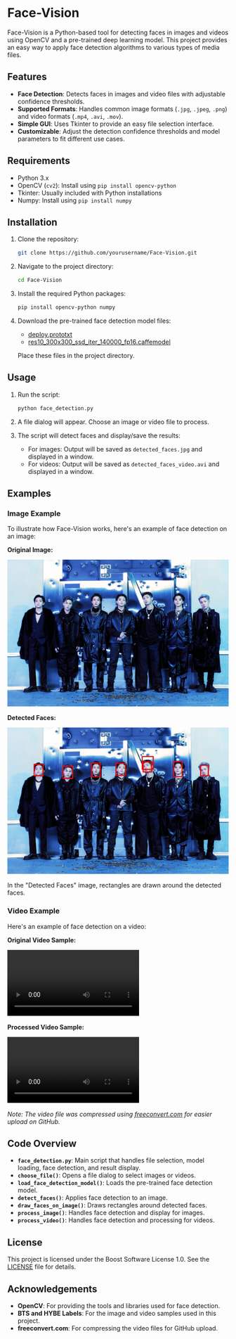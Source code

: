 # Face-Vision

Face-Vision is a Python-based tool for detecting faces in images and videos using OpenCV and a pre-trained deep learning model. This project provides an easy way to apply face detection algorithms to various types of media files.

## Features

- **Face Detection**: Detects faces in images and video files with adjustable confidence thresholds.
- **Supported Formats**: Handles common image formats (`.jpg`, `.jpeg`, `.png`) and video formats (`.mp4`, `.avi`, `.mov`).
- **Simple GUI**: Uses Tkinter to provide an easy file selection interface.
- **Customizable**: Adjust the detection confidence thresholds and model parameters to fit different use cases.

## Requirements

- Python 3.x
- OpenCV (`cv2`): Install using `pip install opencv-python`
- Tkinter: Usually included with Python installations
- Numpy: Install using `pip install numpy`

## Installation

1. Clone the repository:
    ```bash
    git clone https://github.com/yourusername/Face-Vision.git
    ```

2. Navigate to the project directory:
    ```bash
    cd Face-Vision
    ```

3. Install the required Python packages:
    ```bash
    pip install opencv-python numpy
    ```

4. Download the pre-trained face detection model files:
    - [deploy.prototxt](https://github.com/opencv/opencv/blob/master/samples/dnn/face_detector/deploy.prototxt)
    - [res10_300x300_ssd_iter_140000_fp16.caffemodel](https://github.com/opencv/opencv/blob/master/samples/dnn/face_detector/res10_300x300_ssd_iter_140000_fp16.caffemodel)

   Place these files in the project directory.

## Usage

1. Run the script:
    ```bash
    python face_detection.py
    ```

2. A file dialog will appear. Choose an image or video file to process.

3. The script will detect faces and display/save the results:
   - For images: Output will be saved as `detected_faces.jpg` and displayed in a window.
   - For videos: Output will be saved as `detected_faces_video.avi` and displayed in a window.

## Examples

### Image Example

To illustrate how Face-Vision works, here's an example of face detection on an image:

**Original Image:**

![Original Image](original_image.jpg)

**Detected Faces:**

![Detected Faces](detected_faces.jpg)

In the "Detected Faces" image, rectangles are drawn around the detected faces.

### Video Example

Here's an example of face detection on a video:

**Original Video Sample:**

![Original Video](https://github.com/Parth-Sidhu-4/Face-Vision/raw/main/original_video.mp4)

**Processed Video Sample:**

![Processed Video](https://github.com/Parth-Sidhu-4/Face-Vision/raw/main/detected_faces_video.avi)

*Note: The video file was compressed using [freeconvert.com](https://www.freeconvert.com) for easier upload on GitHub.*

## Code Overview

- **`face_detection.py`**: Main script that handles file selection, model loading, face detection, and result display.
- **`choose_file()`**: Opens a file dialog to select images or videos.
- **`load_face_detection_model()`**: Loads the pre-trained face detection model.
- **`detect_faces()`**: Applies face detection to an image.
- **`draw_faces_on_image()`**: Draws rectangles around detected faces.
- **`process_image()`**: Handles face detection and display for images.
- **`process_video()`**: Handles face detection and processing for videos.

## License

This project is licensed under the Boost Software License 1.0. See the [LICENSE](LICENSE) file for details.

## Acknowledgements

- **OpenCV**: For providing the tools and libraries used for face detection.
- **BTS and HYBE Labels**: For the image and video samples used in this project.
- **freeconvert.com**: For compressing the video files for GitHub upload.

